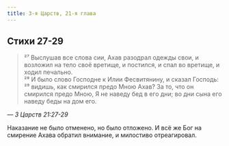 ```yaml
---
title: 3-я Царств, 21-я глава
---
```


## Стихи 27-29
 
> ²⁷ Выслушав все слова сии, Ахав разодрал одежды свои, и возложил на тело своё вретище, и постился, и спал во вретище,
> и ходил печально.  
> ²⁸ И было слово Господне к Илии Фесвитянину, и сказал Господь:  
> ²⁹ видишь, как смирился предо Мною Ахав? За то, что он смирился предо Мною, Я не наведу бед в его дни; во дни сына его
> наведу беды на дом его.

— <cite>3&nbsp;Царств&nbsp;21:27-29</cite>

Наказание не было отменено, но было отложено. И всё же Бог на смирение Ахава обратил внимание, и милостиво отреагировал.
